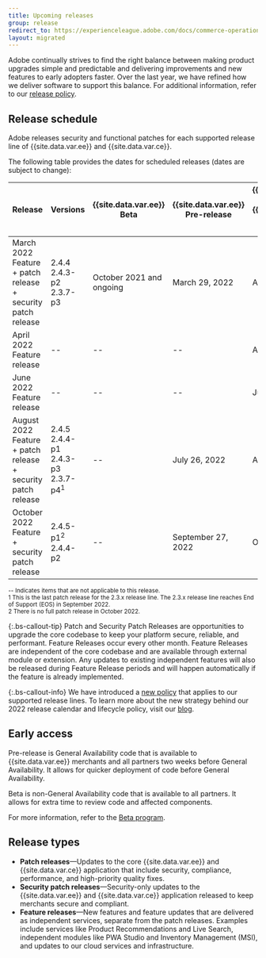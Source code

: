 ```yaml
---
title: Upcoming releases
group: release
redirect_to: https://experienceleague.adobe.com/docs/commerce-operations/release/schedule.html
layout: migrated
---
```


Adobe continually strives to find the right balance between making product upgrades simple and predictable and delivering improvements and new features to early adopters faster. Over the last year, we have refined how we deliver software to support this balance. For additional information, refer to our [release policy]({{site.baseurl}}/release/policy/).

## Release schedule

Adobe releases security and functional patches for each supported release line of {{site.data.var.ee}} and {{site.data.var.ce}}.

The following table provides the dates for scheduled releases (dates are subject to change):

| Release                                                         | Versions                                              | {{site.data.var.ee}} Beta | {{site.data.var.ee}} Pre-release | {{site.data.var.ee}} & {{site.data.var.ce}}<br>General Availability |
|-----------------------------------------------------------------|-------------------------------------------------------|---------------------------|----------------------------------|---------------------------------------------------------------------|
| March 2022<br>Feature + patch release + security patch release  | 2.4.4<br>2.4.3-p2<br>2.3.7-p3                         | October 2021 and ongoing  | March 29, 2022                   | April 12, 2022                                                      |
| April 2022<br>Feature release                                   | \-\-                                                  | \-\-                      | \-\-                             | April 26, 2022                                                      |
| June 2022<br>Feature release                                    | \-\-                                                  | \-\-                      | \-\-                             | June 21, 2022                                                       |
| August 2022<br>Feature + patch release + security patch release | 2.4.5<br>2.4.4-p1<br>2.4.3-p3<br>2.3.7-p4<sup>1</sup> | \-\-                      | July 26, 2022                    | August 9, 2022                                                      |
| October 2022<br>Feature + security patch release                | 2.4.5-p1<sup>2</sup><br>2.4.4-p2                      | \-\-                      | September 27, 2022               | October 11, 2022                                                    |

<sup>\-\- Indicates items that are not applicable to this release.</sup><br>
<sup>1 This is the last patch release for the 2.3.x release line. The 2.3.x release line reaches End of Support (EOS) in September 2022.</sup><br>
<sup>2 There is no full patch release in October 2022.</sup><br>

{:.bs-callout-tip}
Patch and Security Patch Releases are opportunities to upgrade the core codebase to keep your platform secure, reliable, and performant. Feature Releases occur every other month. Feature Releases are independent of the core codebase and are available through external module or extension. Any updates to existing independent features will also be released during Feature Release periods and will happen automatically if the feature is already implemented.

{:.bs-callout-info}
We have introduced a [new policy](https://www.adobe.com/content/dam/cc/en/legal/terms/enterprise/pdfs/Adobe-Commerce-Software-Lifecycle-Policy.pdf) that applies to our supported release lines. To learn more about the new strategy behind our 2022 release calendar and lifecycle policy, visit our [blog](https://business.adobe.com/blog/how-to/accelerating-innovation-through-simplified-release-strategy).

## Early access

Pre-release is General Availability code that is available to {{site.data.var.ee}} merchants and all partners two weeks before General Availability. It allows for quicker deployment of code before General Availability.

Beta is non-General Availability code that is available to all partners. It allows for extra time to review code and affected components.

For more information, refer to the [Beta program][].

## Release types

-  **Patch releases**—Updates to the core {{site.data.var.ee}} and {{site.data.var.ce}} application that include security, compliance, performance, and high-priority quality fixes.
-  **Security patch releases**—Security-only updates to the {{site.data.var.ee}} and {{site.data.var.ce}} application released to keep merchants secure and compliant.
-  **Feature releases**—New features and feature updates that are delivered as independent services, separate from the patch releases. Examples include services like Product Recommendations and Live Search, independent modules like PWA Studio and Inventory Management (MSI), and updates to our cloud services and infrastructure.

<!-- Link definitions -->
[Beta program]: {{site.baseurl}}/release/beta-program.html
